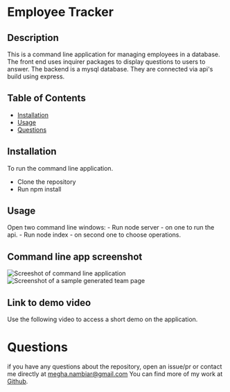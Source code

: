 
# Employee Tracker

## Description

This is a command line application for managing employees in a database.
The front end uses inquirer packages to display questions to users to answer.
The backend is a mysql database. They are connected via api's build using express.
   
    
## Table of Contents
    
- [Installation](#installation)
- [Usage](#usage)
- [Questions](#questions)
    
       
## Installation
    
To run the command line application.
- Clone the repository
- Run npm install

## Usage

Open two command line windows:
    - Run node server - on one to run the api.
    - Run node index - on second one to choose operations.

## Command line app screenshot
![Screeshot of command line application](./images/commandline.PNG)
![Screenshot of a sample generated team page](./images/webpage.PNG)


## Link to demo video

Use the following video to access a short demo on the application.



# Questions

if you have any questions about the repository, open an issue/pr or contact me directly at megha.nambiar@gmail.com 
You can find more of my work at [Github](https://github.com/meghark).

    